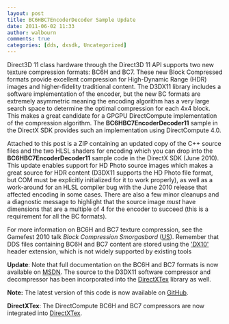 ```yaml
---
layout: post
title: BC6HBC7EncoderDecoder Sample Update
date: 2011-06-02 11:33
author: walbourn
comments: true
categories: [dds, dxsdk, Uncategorized]
---
```

Direct3D 11 class hardware through the Direct3D 11 API supports two new texture compression formats: BC6H and BC7. These new Block Compressed formats provide excellent compression for High-Dynamic Range (HDR) images and higher-fidelity traditional content. The D3DX11 library includes a software implementation of the encoder, but the new BC formats are extremely asymmetric meaning the encoding algorithm has a very large search space to determine the optimal compression for each 4x4 block. This makes a great candidate for a GPGPU DirectCompute implementation of the compression algorithm. The <strong>BC6HBC7EncoderDecoder11</strong> sample in the DirectX SDK provides such an implementation using DirectCompute 4.0.

Attached to this post is a ZIP containing an updated copy of the C++ source files and the two HLSL shaders for encoding which you can drop into the <strong>BC6HBC7EncoderDecoder11</strong> sample code in the DirectX SDK (June 2010). This update enables support for HD Photo source images which makes a great source for HDR content (D3DX11 supports the HD Photo file format, but COM must be explicitly initialized for it to work properly), as well as a work-around for an HLSL compiler bug with the June 2010 release that affected encoding in some cases. There are also a few minor cleanups and a diagnostic message to highlight that the source image <em>must</em> have dimensions that are a multiple of 4 for the encoder to succeed (this is a requirement for all the BC formats).

For more information on BC6H and BC7 texture compression, see the Gamefest 2010 talk <em>Block Compression Smorgasbord</em> (<a href="http://download.microsoft.com/download/D/8/D/D8D077EF-CB8C-4CCA-BC24-F2CDE3F91FAA/Block_Compression_Smorgasbord_US.zip" title="MS Downloads">US</a>). Remember that DDS files containing BC6H and BC7 content are stored using the <a href="http://blogs.msdn.com/b/chuckw/archive/2010/02/05/the-dds-file-format-lives.aspx" title="Games for Windows and the DirectX SDK Blog">'DX10'</a> header extension, which is not widely supported by existing tools

<strong>Update</strong>: Note that full documentation on the BC6H and BC7 formats is now available on <a href="http://msdn.microsoft.com/en-us/library/hh308955.aspx" title="Texture Block Compression in Direct3D 11">MSDN</a>. The source to the D3DX11 software compressor and decompressor has been incorporated into the <a href="http://go.microsoft.com/fwlink/?LinkId=248926">DirectXTex</a> library as well.

<strong>Note:</strong> The latest version of this code is now available on <a href="https://github.com/walbourn/directx-sdk-samples/tree/master/BC6HBC7EncoderCS">GitHub</a>.

<strong>DirectXTex</strong>: The DirectCompute BC6H and BC7 compressors are now integrated into <a href="http://go.microsoft.com/fwlink/?LinkId=248926">DirectXTex</a>.
